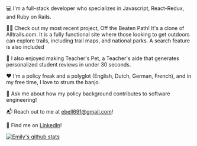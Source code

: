 <!---
ecbell/ecbell is a ✨ special ✨ repository because its `README.md` (this file) appears on your GitHub profile.
You can click the Preview link to take a look at your changes.
--->

💻 I'm a full-stack developer who specializes in Javascript, React-Redux, and Ruby on Rails.

👩‍💻 Check out my most recent project, Off the Beaten Path! It's a clone of Alltrails.com. It is a fully functional site where those looking to get outdoors can explore trails, including trail maps, and national parks. A search feature is also included

🍎 I also enjoyed making Teacher's Pet, a Teacher's aide that generates personalized student reviews in under 30 seconds.

❤️ I'm a policy freak and a polyglot (English, Dutch, German, French), and in my free time, I love to strum the banjo.

💬 Ask me about how my policy background contributes to software engineering!

📬 Reach out to me at ebell691@gmail.com!

🔗 Find me on [LinkedIn](https://www.linkedin.com/in/emily-bell-062991/)!


[![Emily's github stats](https://github-readme-stats.vercel.app/api?username=ecbell)](https://github.com/ecbell/github-readme-stats)


